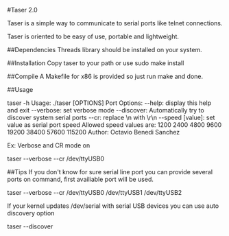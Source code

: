 #Taser 2.0

Taser is a simple way to communicate to serial ports like telnet connections.

Taser is oriented to be easy of use, portable and lightweight.

##Dependencies
Threads library should be installed on your system.

##Installation
Copy taser to your path or use sudo make install

##Compile
A Makefile for x86 is provided so just run make and done.

##Usage

taser -h
Usage: ./taser [OPTIONS] Port
Options:
        --help: display this help and exit
        --verbose: set verbose mode
        --discover: Automatically try to discover system serial ports
        --cr: replace \n with \r\n
        --speed [value]: set value as serial port speed
                Allowed speed values are: 1200 2400 4800 9600 19200 38400 57600 115200
Author: Octavio Benedi Sanchez



Ex: Verbose and CR mode on

taser --verbose --cr /dev/ttyUSB0

##Tips
If you don't know for sure serial line port you can provide several ports on command, first availiable port will be used.

taser --verbose --cr /dev/ttyUSB0 /dev/ttyUSB1 /dev/ttyUSB2

If your kernel updates /dev/serial with serial USB devices you can use auto discovery option

taser --discover

